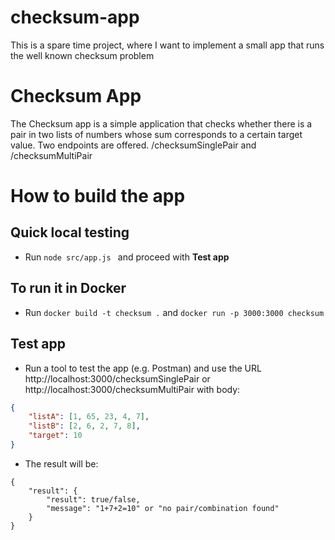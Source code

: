 # checksum-app
This is a spare time project, where I want to implement a small app that runs the well known checksum problem
# Checksum App

The Checksum app is a simple application that checks whether there is a pair in two lists of numbers whose sum corresponds to a certain target value.
Two endpoints are offered.
/checksumSinglePair
and
/checksumMultiPair

# How to build the app
## Quick local testing
- Run ```node src/app.js ``` and proceed with **Test app**

## To run it in Docker
- Run ```docker build -t checksum .``` and ```docker run -p 3000:3000 checksum```

## Test app
- Run a tool to test the app (e.g. Postman) and use the URL http://localhost:3000/checksumSinglePair or http://localhost:3000/checksumMultiPair with body:
```json
{
    "listA": [1, 65, 23, 4, 7],
    "listB": [2, 6, 2, 7, 8],
    "target": 10
}
```
- The result will be:
```
{
    "result": {
        "result": true/false,
        "message": "1+7+2=10" or "no pair/combination found"
    }
}
```
